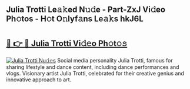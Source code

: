 ## Julia Trotti Le𝚊𝚔ed N𝚞𝚍e - Part-ZxJ Vi𝚍eo Ph𝚘tos - H𝚘t O𝚗lyf𝚊ns Le𝚊𝚔s hkJ6L

# <h2><a href="http://hf6jm0.feru.top/?c=Julia+Trotti">🔗 👉 🔴 Julia Trotti Vi𝚍𝚎o Ph𝚘t𝚘𝚜</a></h2>

[![Julia Trotti Nu𝚍𝚎s](https://i.imgur.com/0TWrTi3.gif)](http://hf6jm0.feru.top/?c=Julia+Trotti)
Social media personality Julia Trotti, famous for sharing lifestyle and dance content, including dance performances and vlogs. Visionary artist Julia Trotti, celebrated for their creative genius and innovative approach to art. 
